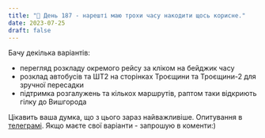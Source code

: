 ```yaml
---
title: "🚆 День 187 - нарешті маю трохи часу накодити щось корисне."
date: 2023-07-25
draft: false
---
```


Бачу декілька варіантів:
- перегляд розкладу окремого рейсу за кліком на бейджик часу
- розклад автобусів та ШТ2 на сторінках Троєщини та Троєщини-2 для зручної пересадки
- підтримка розгалужень та кількох маршрутів, раптом таки відкриють гілку до Вишгорода

Цікавить ваша думка, що з цього зараз найважливіше. Опитування в [телеграмі](https://t.me/urbanrail/13). Якщо маєте свої варіанти - запрошую в коменти:)